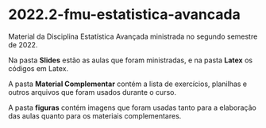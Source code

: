 # 2022.2-fmu-estatistica-avancada
 Material da Disciplina Estatística Avançada ministrada no segundo semestre de 2022.

Na pasta **Slides** estão as aulas que foram ministradas, e na pasta **Latex** os códigos em Latex. 

A pasta **Material Complementar** contém a lista de exercícios, planilhas e outros arquivos que foram usados durante o curso.

A pasta **figuras** contém imagens que foram usadas tanto para a elaboração das aulas quanto para os materiais complementares.
